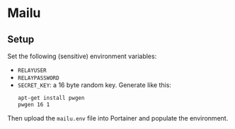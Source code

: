 # Mailu

## Setup

Set the following (sensitive) environment variables:
* `RELAYUSER`
* `RELAYPASSWORD`
* `SECRET_KEY`: a 16 byte random key.
  Generate like this:
  ```bash
  apt-get install pwgen
  pwgen 16 1
  ```

Then upload the `mailu.env` file into Portainer and populate the environment.
